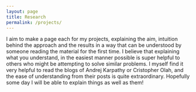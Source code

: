 ```yaml
---
layout: page
title: Research
permalink: /projects/
---
```


I aim to make a page each for my projects, explaining the aim, intuition behind the approach and the results in a way that can be understood by someone reading the material for the first time. 
I believe that explaining what you understand, in the easiest manner possible is super helpful to others who might be attempting to solve similar problems. I myself find it very helpful to read the blogs of Andrej Karpathy or Cristopher Olah, and the ease of understanding from their posts is quite extraordinary. Hopefully some day I will be able to explain things as well as them! 

